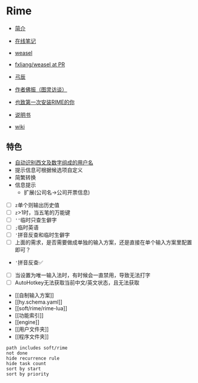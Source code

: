 # Rime
- [简介](https://github.com/rime/home/wiki/Introduction)
- [在线笔记](https://www.yuque.com/shenshanhongye/uo23kv/nuvz43)
- [weasel](https://github.com/rime/weasel)
- [fxliang/weasel at PR](https://github.com/fxliang/weasel/tree/PR)
- [弓辰](https://github.com/lotem)
- [作者佛振（图灵访谈）](https://www.ituring.com.cn/article/118072)

- [也致第一次安装RIME的你](https://blog.csdn.net/xianghongai/article/details/79540525)
- [说明书](https://github.com/rime/home/wiki/UserGuide)
- [wiki](https://github.com/rime/home/wiki)

## 特色
- [自动识别西文及数字组成的用户名](https://gist.github.com/lotem/3076166)
- 提示信息可根据候选项自定义
- 简繁转换
- 信息提示
    - 扩展(公司名→公司开票信息)

- [ ] `z`单个则输出历史值
- [ ] `z`>1时，当五笔的万能键
- [ ] `''`临时只查生僻字
- [ ] `;`临时英语
- [ ] `'`拼音反查和临时生僻字
- [ ] 上面的需求，是否需要做成单独的输入方案，还是直接在单个输入方案里配置即可？
- `'`拼音反查✅

- [ ] 当设置为唯一输入法时，有时候会一直禁用，导致无法打字
- [ ] AutoHotkey无法获取当前中文/英文状态，且无法获取

- [[自制输入方案]]
- [[hy.schema.yaml]]
- [[soft/rime/rime-lua]]
- [[功能索引]]
- [[engine]]
- [[用户文件夹]]
- [[程序文件夹]]

```tasks
path includes soft/rime
not done
hide recurrence rule
hide task count
sort by start
sort by priority
```
